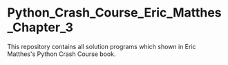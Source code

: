 # Python_Crash_Course_Eric_Matthes_Chapter_3
This repository contains all solution programs which shown in Eric Matthes's Python Crash Course book.
